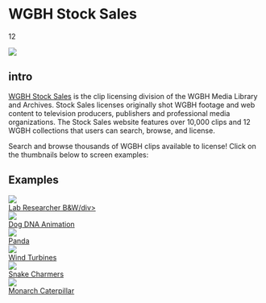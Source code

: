# WGBH Stock Sales

12

![](https://s3.amazonaws.com/openvault.wgbh.org/special_collections/stock_sales/stock_sales.png)

## intro

[WGBH Stock Sales](http://wgbhstocksales.org/) is the clip licensing division of the WGBH Media Library and Archives. Stock Sales licenses originally shot WGBH footage and web content to television producers, publishers and professional media organizations. The Stock Sales website features over 10,000 clips and 12 WGBH collections that users can search, browse, and license.

Search and browse thousands of WGBH clips available to license! Click on the thumbnails below to screen examples:

## Examples

<div class="document col-md-4 col-sm-6">
    <a href="http://www.wgbhstocksales.org/catalog/GBH00000082001013">
        <img src="https://s3.amazonaws.com/openvault.wgbh.org/catalog/asset_thumbnails/GBH00000082001013.png"/>
        <div class="info">Lab Researcher B&W/div>
    </a>
</div>

<div class="document col-md-4 col-sm-6">
    <a href="http://www.wgbhstocksales.org/catalog/GBH00000089001015">
        <img src="https://s3.amazonaws.com/openvault.wgbh.org/catalog/asset_thumbnails/GBH00000089001015.png"/>
        <div class="info">Dog DNA Animation</div>
    </a>
</div>

<div class="clearfix hidden-md hidden-lg"></div>

<div class="document col-md-4 col-sm-6">
    <a href="http://www.wgbhstocksales.org/catalog/GET93197277">
        <img src="https://s3.amazonaws.com/openvault.wgbh.org/catalog/asset_thumbnails/GET93197277.png"/>
        <div class="info">Panda</div>
    </a>
</div>

<div class="clearfix hidden-sm"></div>

<div class="document col-md-4 col-sm-6">
    <a href="http://www.wgbhstocksales.org/catalog/0749-001-10-01-060">
        <img src="https://s3.amazonaws.com/openvault.wgbh.org/catalog/asset_thumbnails/0749-001-10-01-060.png"/>
        <div class="info">Wind Turbines</div>
    </a>
</div>

<div class="clearfix hidden-md hidden-lg"></div>

<div class="document col-md-4 col-sm-6">
    <a href="http://www.wgbhstocksales.org/catalog/GET93197580">
        <img src="https://s3.amazonaws.com/openvault.wgbh.org/catalog/asset_thumbnails/GET93197580.png"/>
        <div class="info">Snake Charmers</div>
    </a>
</div>

<div class="document col-md-4 col-sm-6">
    <a href="http://www.wgbhstocksales.org/catalog/GBH00000075001032">
        <img src="https://s3.amazonaws.com/openvault.wgbh.org/catalog/asset_thumbnails/GBH00000075001032.png"/>
        <div class="info">Monarch Caterpillar</div>
    </a>
</div>

